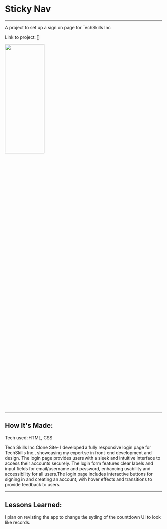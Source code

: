 # Sticky Nav

****

A project to set up a sign on page for TechSkills Inc

Link to project: []

<img src="https://github.com/mrileyclark/Landing-Page-with-Countdown/blob/main/records-project.png" width="50%" height="30%">

****

## How It's Made: 

Tech used: HTML, CSS

Tech Skills Inc Clone Site- I developed a fully responsive login page for TechSkills Inc., showcasing my expertise in front-end development
and design. The login page provides users with a sleek and intuitive interface to access their accounts securely. The login form features clear labels 
and input fields for email/username and password, enhancing usability and accessibility for all users.The login page includes interactive buttons for signing in 
and creating an account, with hover effects and transitions to provide feedback to users.
****

 ## Lessons Learned: 

I plan on revisting the app to change the sytling of the countdown UI to look like records.

